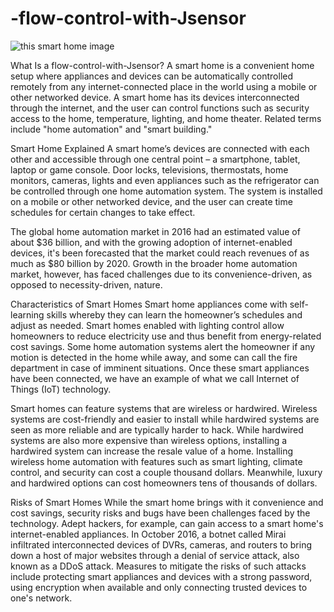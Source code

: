 # -flow-control-with-Jsensor

![this smart home image](https://github.com/SaidaniMohamed/-flow-control-with-Jsensor/blob/master/download.jpeg)


What Is a flow-control-with-Jsensor?
A smart home is a convenient home setup where appliances and devices can be automatically controlled remotely from any internet-connected place in the world using a mobile or other networked device. A smart home has its devices interconnected through the internet, and the user can control functions such as security access to the home, temperature, lighting, and home theater. Related terms include "home automation" and "smart building."

Smart Home Explained
A smart home’s devices are connected with each other and accessible through one central point – a smartphone, tablet, laptop or game console. Door locks, televisions, thermostats, home monitors, cameras, lights and even appliances such as the refrigerator can be controlled through one home automation system. The system is installed on a mobile or other networked device, and the user can create time schedules for certain changes to take effect.

The global home automation market in 2016 had an estimated value of about $36 billion, and with the growing adoption of internet-enabled devices, it's been forecasted that the market could reach revenues of as much as $80 billion by 2020. Growth in the broader home automation market, however, has faced challenges due to its convenience-driven, as opposed to necessity-driven, nature.

Characteristics of Smart Homes
Smart home appliances come with self-learning skills whereby they can learn the homeowner’s schedules and adjust as needed. Smart homes enabled with lighting control allow homeowners to reduce electricity use and thus benefit from energy-related cost savings. Some home automation systems alert the homeowner if any motion is detected in the home while away, and some can call the fire department in case of imminent situations. Once these smart appliances have been connected, we have an example of what we call Internet of Things (IoT) technology. 

Smart homes can feature systems that are wireless or hardwired. Wireless systems are cost-friendly and easier to install while hardwired systems are seen as more reliable and are typically harder to hack. While hardwired systems are also more expensive than wireless options, installing a hardwired system can increase the resale value of a home. Installing wireless home automation with features such as smart lighting, climate control, and security can cost a couple thousand dollars. Meanwhile, luxury and hardwired options can cost homeowners tens of thousands of dollars.

Risks of Smart Homes
While the smart home brings with it convenience and cost savings, security risks and bugs have been challenges faced by the technology. Adept hackers, for example, can gain access to a smart home's internet-enabled appliances. In October 2016, a botnet called Mirai infiltrated interconnected devices of DVRs, cameras, and routers to bring down a host of major websites through a denial of service attack, also known as a DDoS attack. Measures to mitigate the risks of such attacks include protecting smart appliances and devices with a strong password, using encryption when available and only connecting trusted devices to one's network.
